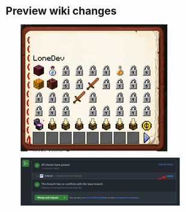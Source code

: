 # Preview wiki changes

<figure><img src="../.gitbook/assets/image (10).png" alt=""><figcaption></figcaption></figure>

<figure><img src="../.gitbook/assets/image (3) (2).png" alt=""><figcaption></figcaption></figure>
